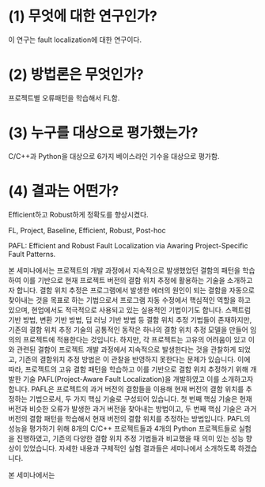 # (1) 무엇에 대한 연구인가?

이 연구는 fault localization에 대한 연구이다.

# (2) 방법론은 무엇인가?

프로젝트별 오류패턴을 학습해서 FL함.

# (3) 누구를 대상으로 평가했는가?

C/C++과 Python을 대상으로 6가지 베이스라인 기수을 대상으로 평가함.

# (4) 결과는 어떤가?

Efficient하고 Robust하게 정확도를 향상시켰다.


FL, Project, Baseline, Efficient, Robust, Post-hoc



PAFL: Efficient and Robust Fault Localization via Awaring Project-Specific Fault Patterns.





 본 세미나에서는 프로젝트의 개발 과정에서 지속적으로 발생했었던 결함의 패턴을 학습하여 이를 기반으로 현재 프로젝트 버전의 결함 위치 추정에 활용하는 기술을 소개하고자 합니다. 결함 위치 추정은 프로그램에서 발생한 에러의 원인이 되는 결함을 자동으로 찾아내는 것을 목표로 하는 기법으로서 프로그램 자동 수정에서 핵심적인 역할을 하고 있으며, 현업에서도 적극적으로 사용되고 있는 실용적인 기법이기도 합니다. 스펙트럼 기반 방법, 변환 기반 방법, 딥 러닝 기반 방법 등 결함 위치 추정 기법들이 존재하지만, 기존의 결함 위치 추정 기술의 공통적인 동작은 하나의 결함 위치 추정 모델을 만들어 임의의 프로젝트에 적용한다는 것입니다. 하지만, 각 프로젝트는 고유의 어려움이 있고 이와 관련된 결함이 프로젝트 개발 과정에서 지속적으로 발생한다는 것을 관찰하게 되었고, 기존의 결함위치 추정 방법은 이 관찰을 반영하지 못한다는 문제가 있습니다. 이에 따라, 프로젝트의 고유 결함 패턴을 학습하고 이를 기반으로 결함 위치 추정하기 위해 개발한 기술 PAFL(Project-Aware Fault Localization)을 개발하였고 이를 소개하고자 합니다. PAFL은 프로젝트의 과거 버전의 결함들을 이용해 현재 버전의 결함 위치를 추정하는 기법으로서, 두 가지 핵심 기술로 구성되어 있습니다. 첫 번째 핵심 기술은 현재 버전과 비슷한 오류가 발생한 과거 버전을 찾아내는 방법이고, 두 번째 핵심 기술은 과거 버전의 결함 패턴을 학습해서 현재 버전의 결함 위치를 추정하는 방법입니다. PAFL의 성능을 평가하기 위해 8개의 C/C++ 프로젝트들과 4개의 Python 프로젝트들로 실험을 진행하였고, 기존의 다양한 결함 위치 추정 기법들과 비교했을 때 의미 있는 성능 향상이 있었습니다. 자세한 내용과 구체적인 실험 결과들은 세미나에서 소개하도록 하겠습니다.
 

 본 세미나에서는 